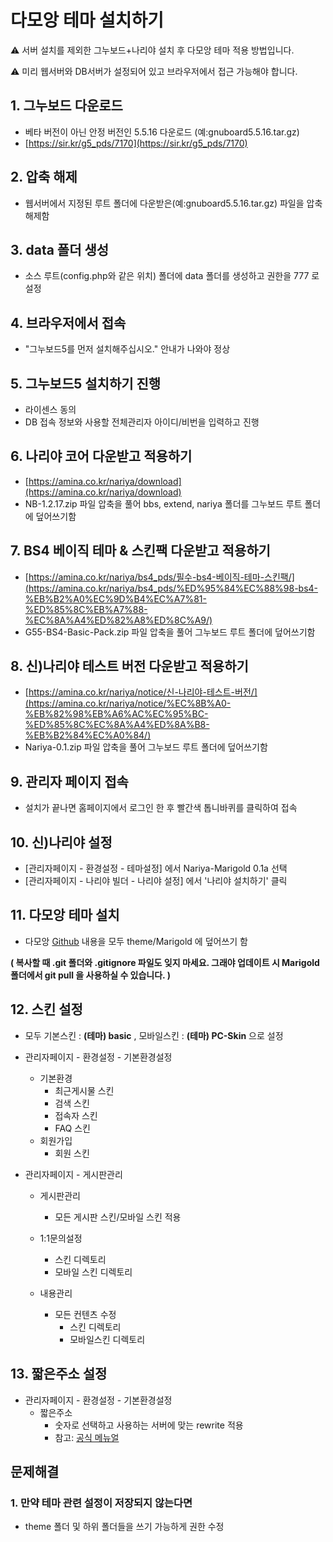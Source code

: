# 다모앙 테마 설치하기

⚠️ 서버 설치를 제외한 그누보드+나리야 설치 후 다모앙 테마 적용 방법입니다.

⚠️ 미리 웹서버와 DB서버가 설정되어 있고 브라우저에서 접근 가능해야 합니다.

## 1. 그누보드 다운로드
 - 베타 버전이 아닌 안정 버전인 5.5.16 다운로드 (예:gnuboard5.5.16.tar.gz)
 - [https://sir.kr/g5_pds/7170](https://sir.kr/g5_pds/7170)

## 2. 압축 해제
 - 웹서버에서 지정된 루트 폴더에 다운받은(예:gnuboard5.5.16.tar.gz) 파일을 압축 해제함

## 3. data 폴더 생성
 - 소스 루트(config.php와 같은 위치) 폴더에 data 폴더를 생성하고 권한을 777 로 설정

## 4. 브라우저에서 접속
 - "그누보드5를 먼저 설치해주십시오." 안내가 나와야 정상

## 5. 그누보드5 설치하기 진행
 - 라이센스 동의
 - DB 접속 정보와 사용할 전체관리자 아이디/비번을 입력하고 진행

## 6. 나리야 코어 다운받고 적용하기
 - [https://amina.co.kr/nariya/download](https://amina.co.kr/nariya/download)
 - NB-1.2.17.zip 파일 압축을 풀어 bbs, extend, nariya 폴더를 그누보드 루트 폴더에 덮어쓰기함

## 7. BS4 베이직 테마 & 스킨팩 다운받고 적용하기
 - [https://amina.co.kr/nariya/bs4_pds/필수-bs4-베이직-테마-스킨팩/](https://amina.co.kr/nariya/bs4_pds/%ED%95%84%EC%88%98-bs4-%EB%B2%A0%EC%9D%B4%EC%A7%81-%ED%85%8C%EB%A7%88-%EC%8A%A4%ED%82%A8%ED%8C%A9/)
 - G55-BS4-Basic-Pack.zip 파일 압축을 풀어 그누보드 루트 폴더에 덮어쓰기함

## 8. 신)나리야 테스트 버전 다운받고 적용하기
- [https://amina.co.kr/nariya/notice/신-나리야-테스트-버전/](https://amina.co.kr/nariya/notice/%EC%8B%A0-%EB%82%98%EB%A6%AC%EC%95%BC-%ED%85%8C%EC%8A%A4%ED%8A%B8-%EB%B2%84%EC%A0%84/)
 - Nariya-0.1.zip 파일 압축을 풀어 그누보드 루트 폴더에 덮어쓰기함

## 9. 관리자 페이지 접속
- 설치가 끝나면 홈페이지에서 로그인 한 후 빨간색 톱니바퀴를 클릭하여 접속

## 10. 신)나리야 설정
 - [관리자페이지 - 환경설정 - 테마설정] 에서 Nariya-Marigold 0.1a 선택
 - [관리자페이지 - 나리야 빌더 - 나리야 설정] 에서 '나리야 설치하기' 클릭

## 11. 다모앙 테마 설치
 - 다모앙 [Github](https://github.com/damoang/theme.git) 내용을 모두 theme/Marigold 에 덮어쓰기 함
 
 **( 복사할 때 .git 폴더와 .gitignore 파일도 잊지 마세요. 그래야 업데이트 시 Marigold 폴더에서 git pull 을 사용하실 수 있습니다. )**

## 12. 스킨 설정
- 모두 기본스킨 : **(테마) basic** , 모바일스킨 : **(테마) PC-Skin** 으로 설정
- 관리자페이지 - 환경설정 - 기본환경설정
	- 기본환경
		- 최근게시물 스킨
		- 검색 스킨
		- 접속자 스킨
		- FAQ 스킨
	- 회원가입
		- 회원 스킨

- 관리자페이지 - 게시판관리
	- 게시판관리
		- 모든 게시판 스킨/모바일 스킨 적용

	- 1:1문의설정
		- 스킨 디렉토리
		- 모바일 스킨 디렉토리

	- 내용관리
		- 모든 컨텐츠 수정
			- 스킨 디렉토리
			- 모바일스킨 디렉토리

## 13. 짧은주소 설정
- 관리자페이지 - 환경설정 - 기본환경설정
  	- 짧은주소
  		- 숫자로 선택하고 사용하는 서버에 맞는 rewrite 적용
  	   	- 참고: [공식 메뉴얼](https://sir.kr/manual/g5/286)
## 문제해결
### 1. 만약 테마 관련 설정이 저장되지 않는다면
- theme 폴더 및 하위 폴더들을 쓰기 가능하게 권한 수정
